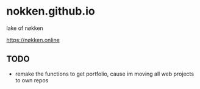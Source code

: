 # nokken.github.io
lake of nøkken

https://nøkken.online

## TODO
- remake the functions to get portfolio, cause im moving all web projects to own repos
